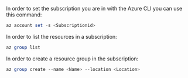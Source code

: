 In order to set the subscription you are in with the Azure CLI you can use this command:

```PowerShell
az account set -s <Subscriptionid>
```

In order to list the resources in a subscription:

```PowerShell
az group list
```

In order to create a resource group in the subscription:

```PowerShell
az group create --name <Name> --location <Location>
```